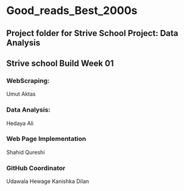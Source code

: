 # Good_reads_Best_2000s
## Project folder for Strive School Project: Data Analysis



## Strive school Build Week 01

### WebScraping:
  Umut Aktas
  
### Data Analysis:
  Hedaya Ali
  
### Web Page Implementation
  Shahid Qureshi
  
### GitHub Coordinator
  Udawala Hewage Kanishka Dilan
